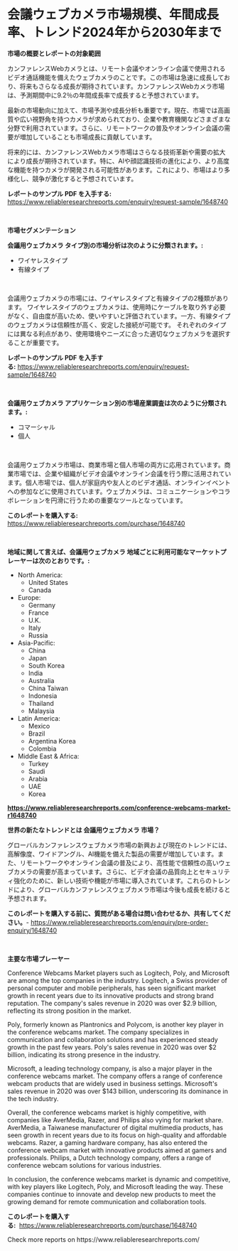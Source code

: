 <p><h1>会議ウェブカメラ市場規模、年間成長率、トレンド2024年から2030年まで</h1></p><p><strong>市場の概要とレポートの対象範囲</strong></p>
<p><p>カンファレンスWebカメラとは、リモート会議やオンライン会議で使用されるビデオ通話機能を備えたウェブカメラのことです。この市場は急速に成長しており、将来もさらなる成長が期待されています。カンファレンスWebカメラ市場は、予測期間中に9.2％の年間成長率で成長すると予想されています。</p><p>最新の市場動向に加えて、市場予測や成長分析も重要です。現在、市場では高画質や広い視野角を持つカメラが求められており、企業や教育機関などさまざまな分野で利用されています。さらに、リモートワークの普及やオンライン会議の需要が増加していることも市場成長に貢献しています。</p><p>将来的には、カンファレンスWebカメラ市場はさらなる技術革新や需要の拡大により成長が期待されています。特に、AIや顔認識技術の進化により、より高度な機能を持つカメラが開発される可能性があります。これにより、市場はより多様化し、競争が激化すると予想されています。</p></p>
<p><strong>レポートのサンプル PDF を入手する:</strong> <a href="https://www.reliableresearchreports.com/enquiry/request-sample/1648740">https://www.reliableresearchreports.com/enquiry/request-sample/1648740</a></p>
<p>&nbsp;</p>
<p><strong>市場セグメンテーション</strong></p>
<p><strong>会議用ウェブカメラ タイプ別の市場分析は次のように分類されます。:</strong></p>
<p><ul><li>ワイヤレスタイプ</li><li>有線タイプ</li></ul></p>
<p>&nbsp;</p>
<p><p>会議用ウェブカメラの市場には、ワイヤレスタイプと有線タイプの2種類があります。 ワイヤレスタイプのウェブカメラは、使用時にケーブルを取り外す必要がなく、自由度が高いため、使いやすいと評価されています。一方、有線タイプのウェブカメラは信頼性が高く、安定した接続が可能です。 それぞれのタイプには異なる利点があり、使用環境やニーズに合った適切なウェブカメラを選択することが重要です。</p></p>
<p><strong>レポートのサンプル PDF を入手する:</strong>&nbsp;<a href="https://www.reliableresearchreports.com/enquiry/request-sample/1648740">https://www.reliableresearchreports.com/enquiry/request-sample/1648740</a></p>
<p>&nbsp;</p>
<p><strong> 会議用ウェブカメラ アプリケーション別の市場産業調査は次のように分類されます。:</strong></p>
<p><ul><li>コマーシャル</li><li>個人</li></ul></p>
<p>&nbsp;</p>
<p><p>会議用ウェブカメラ市場は、商業市場と個人市場の両方に応用されています。商業市場では、企業や組織がビデオ会議やオンライン会議を行う際に活用されています。個人市場では、個人が家庭内や友人とのビデオ通話、オンラインイベントへの参加などに使用されています。ウェブカメラは、コミュニケーションやコラボレーションを円滑に行うための重要なツールとなっています。</p></p>
<p><strong>このレポートを購入する:</strong>&nbsp; <a href="https://www.reliableresearchreports.com/purchase/1648740">https://www.reliableresearchreports.com/purchase/1648740</a></p>
<p>&nbsp;</p>
<p><strong>地域に関して言えば、会議用ウェブカメラ 地域ごとに利用可能なマーケットプレーヤーは次のとおりです。:</strong></p>
<p><ul>
    <li>
        North America:
        <ul>
            <li>United States</li>
            <li>Canada</li>
        </ul>
    </li>
    <li>
        Europe:
        <ul>
            <li>Germany</li>
            <li>France</li>
            <li>U.K.</li>
            <li>Italy</li>
            <li>Russia</li>
        </ul>
    </li>
    <li>
        Asia-Pacific:
        <ul>
            <li>China</li>
            <li>Japan</li>
            <li>South Korea</li>
            <li>India</li>
            <li>Australia</li>
            <li>China Taiwan</li>
            <li>Indonesia</li>
            <li>Thailand</li>
            <li>Malaysia</li>
        </ul>
    </li>
    <li>
        Latin America:
        <ul>
            <li>Mexico</li>
            <li>Brazil</li>
            <li>Argentina Korea</li>
            <li>Colombia</li>
        </ul>
    </li>
    <li>
        Middle East & Africa:
        <ul>
            <li>Turkey</li>
            <li>Saudi</li>
            <li>Arabia</li>
            <li>UAE</li>
            <li>Korea</li>
        </ul>
    </li>
    </ul></p>
<p><strong><a href="https://www.reliableresearchreports.com/conference-webcams-market-r1648740">https://www.reliableresearchreports.com/conference-webcams-market-r1648740</a></strong>&nbsp;</p>
<p><strong>世界の新たなトレンドとは 会議用ウェブカメラ 市場？</strong></p>
<p><p>グローバルカンファレンスウェブカメラ市場の新興および現在のトレンドには、高解像度、ワイドアングル、AI機能を備えた製品の需要が増加しています。また、リモートワークやオンライン会議の普及により、高性能で信頼性の高いウェブカメラの需要が高まっています。さらに、ビデオ会議の品質向上とセキュリティ強化のために、新しい技術や機能が市場に導入されています。これらのトレンドにより、グローバルカンファレンスウェブカメラ市場は今後も成長を続けると予想されます。</p></p>
<p><strong>このレポートを購入する前に、質問がある場合は問い合わせるか、共有してください。</strong>- <a href="https://www.reliableresearchreports.com/enquiry/pre-order-enquiry/1648740">https://www.reliableresearchreports.com/enquiry/pre-order-enquiry/1648740</a></p>
<p>&nbsp;</p>
<p><strong>主要な市場プレーヤー</strong></p>
<p><p>Conference Webcams Market players such as Logitech, Poly, and Microsoft are among the top companies in the industry. Logitech, a Swiss provider of personal computer and mobile peripherals, has seen significant market growth in recent years due to its innovative products and strong brand reputation. The company's sales revenue in 2020 was over $2.9 billion, reflecting its strong position in the market.</p><p>Poly, formerly known as Plantronics and Polycom, is another key player in the conference webcams market. The company specializes in communication and collaboration solutions and has experienced steady growth in the past few years. Poly's sales revenue in 2020 was over $2 billion, indicating its strong presence in the industry.</p><p>Microsoft, a leading technology company, is also a major player in the conference webcams market. The company offers a range of conference webcam products that are widely used in business settings. Microsoft's sales revenue in 2020 was over $143 billion, underscoring its dominance in the tech industry.</p><p>Overall, the conference webcams market is highly competitive, with companies like AverMedia, Razer, and Philips also vying for market share. AverMedia, a Taiwanese manufacturer of digital multimedia products, has seen growth in recent years due to its focus on high-quality and affordable webcams. Razer, a gaming hardware company, has also entered the conference webcam market with innovative products aimed at gamers and professionals. Philips, a Dutch technology company, offers a range of conference webcam solutions for various industries.</p><p>In conclusion, the conference webcams market is dynamic and competitive, with key players like Logitech, Poly, and Microsoft leading the way. These companies continue to innovate and develop new products to meet the growing demand for remote communication and collaboration tools.</p></p>
<p><strong>このレポートを購入する:</strong>&nbsp;&nbsp;<a href="https://www.reliableresearchreports.com/purchase/1648740">https://www.reliableresearchreports.com/purchase/1648740</a></p>
<p>Check more reports on https://www.reliableresearchreports.com/</p>